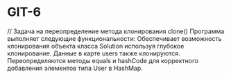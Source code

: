 # GIT-6
// Задача на переопределение метода клонирования clone() 
Программа выполняет следующие функциональности:
Обеспечивает возможность клонирования объекта класса Solution используя глубокое клонирование.
Данные в карте users также клонируются.
Переопределяются методы equals и hashCode для корректного добавления элементов типа User в HashMap.
